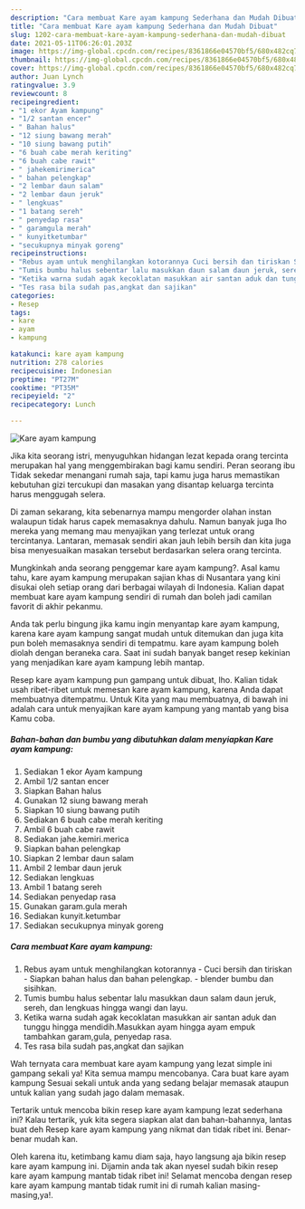 ```yaml
---
description: "Cara membuat Kare ayam kampung Sederhana dan Mudah Dibuat"
title: "Cara membuat Kare ayam kampung Sederhana dan Mudah Dibuat"
slug: 1202-cara-membuat-kare-ayam-kampung-sederhana-dan-mudah-dibuat
date: 2021-05-11T06:26:01.203Z
image: https://img-global.cpcdn.com/recipes/8361866e04570bf5/680x482cq70/kare-ayam-kampung-foto-resep-utama.jpg
thumbnail: https://img-global.cpcdn.com/recipes/8361866e04570bf5/680x482cq70/kare-ayam-kampung-foto-resep-utama.jpg
cover: https://img-global.cpcdn.com/recipes/8361866e04570bf5/680x482cq70/kare-ayam-kampung-foto-resep-utama.jpg
author: Juan Lynch
ratingvalue: 3.9
reviewcount: 8
recipeingredient:
- "1 ekor Ayam kampung"
- "1/2 santan encer"
- " Bahan halus"
- "12 siung bawang merah"
- "10 siung bawang putih"
- "6 buah cabe merah keriting"
- "6 buah cabe rawit"
- " jahekemirimerica"
- " bahan pelengkap"
- "2 lembar daun salam"
- "2 lembar daun jeruk"
- " lengkuas"
- "1 batang sereh"
- " penyedap rasa"
- " garamgula merah"
- " kunyitketumbar"
- "secukupnya minyak goreng"
recipeinstructions:
- "Rebus ayam untuk menghilangkan kotorannya Cuci bersih dan tiriskan Siapkan bahan halus dan bahan pelengkap. blender bumbu dan sisihkan."
- "Tumis bumbu halus sebentar lalu masukkan daun salam daun jeruk, sereh, dan lengkuas hingga wangi dan layu."
- "Ketika warna sudah agak kecoklatan masukkan air santan aduk dan tunggu hingga mendidih.Masukkan ayam hingga ayam empuk tambahkan garam,gula, penyedap rasa."
- "Tes rasa bila sudah pas,angkat dan sajikan"
categories:
- Resep
tags:
- kare
- ayam
- kampung

katakunci: kare ayam kampung 
nutrition: 278 calories
recipecuisine: Indonesian
preptime: "PT27M"
cooktime: "PT35M"
recipeyield: "2"
recipecategory: Lunch

---
```



![Kare ayam kampung](https://img-global.cpcdn.com/recipes/8361866e04570bf5/680x482cq70/kare-ayam-kampung-foto-resep-utama.jpg)

Jika kita seorang istri, menyuguhkan hidangan lezat kepada orang tercinta merupakan hal yang menggembirakan bagi kamu sendiri. Peran seorang ibu Tidak sekedar menangani rumah saja, tapi kamu juga harus memastikan kebutuhan gizi tercukupi dan masakan yang disantap keluarga tercinta harus menggugah selera.

Di zaman  sekarang, kita sebenarnya mampu mengorder olahan instan walaupun tidak harus capek memasaknya dahulu. Namun banyak juga lho mereka yang memang mau menyajikan yang terlezat untuk orang tercintanya. Lantaran, memasak sendiri akan jauh lebih bersih dan kita juga bisa menyesuaikan masakan tersebut berdasarkan selera orang tercinta. 



Mungkinkah anda seorang penggemar kare ayam kampung?. Asal kamu tahu, kare ayam kampung merupakan sajian khas di Nusantara yang kini disukai oleh setiap orang dari berbagai wilayah di Indonesia. Kalian dapat membuat kare ayam kampung sendiri di rumah dan boleh jadi camilan favorit di akhir pekanmu.

Anda tak perlu bingung jika kamu ingin menyantap kare ayam kampung, karena kare ayam kampung sangat mudah untuk ditemukan dan juga kita pun boleh memasaknya sendiri di tempatmu. kare ayam kampung boleh diolah dengan beraneka cara. Saat ini sudah banyak banget resep kekinian yang menjadikan kare ayam kampung lebih mantap.

Resep kare ayam kampung pun gampang untuk dibuat, lho. Kalian tidak usah ribet-ribet untuk memesan kare ayam kampung, karena Anda dapat membuatnya ditempatmu. Untuk Kita yang mau membuatnya, di bawah ini adalah cara untuk menyajikan kare ayam kampung yang mantab yang bisa Kamu coba.

<!--inarticleads1-->

##### Bahan-bahan dan bumbu yang dibutuhkan dalam menyiapkan Kare ayam kampung:

1. Sediakan 1 ekor Ayam kampung
1. Ambil 1/2 santan encer
1. Siapkan  Bahan halus
1. Gunakan 12 siung bawang merah
1. Siapkan 10 siung bawang putih
1. Sediakan 6 buah cabe merah keriting
1. Ambil 6 buah cabe rawit
1. Sediakan  jahe.kemiri.merica
1. Siapkan  bahan pelengkap
1. Siapkan 2 lembar daun salam
1. Ambil 2 lembar daun jeruk
1. Sediakan  lengkuas
1. Ambil 1 batang sereh
1. Sediakan  penyedap rasa
1. Gunakan  garam.gula merah
1. Sediakan  kunyit.ketumbar
1. Sediakan secukupnya minyak goreng




<!--inarticleads2-->

##### Cara membuat Kare ayam kampung:

1. Rebus ayam untuk menghilangkan kotorannya - Cuci bersih dan tiriskan - Siapkan bahan halus dan bahan pelengkap. - blender bumbu dan sisihkan.
1. Tumis bumbu halus sebentar lalu masukkan daun salam daun jeruk, sereh, dan lengkuas hingga wangi dan layu.
1. Ketika warna sudah agak kecoklatan masukkan air santan aduk dan tunggu hingga mendidih.Masukkan ayam hingga ayam empuk tambahkan garam,gula, penyedap rasa.
1. Tes rasa bila sudah pas,angkat dan sajikan




Wah ternyata cara membuat kare ayam kampung yang lezat simple ini gampang sekali ya! Kita semua mampu mencobanya. Cara buat kare ayam kampung Sesuai sekali untuk anda yang sedang belajar memasak ataupun untuk kalian yang sudah jago dalam memasak.

Tertarik untuk mencoba bikin resep kare ayam kampung lezat sederhana ini? Kalau tertarik, yuk kita segera siapkan alat dan bahan-bahannya, lantas buat deh Resep kare ayam kampung yang nikmat dan tidak ribet ini. Benar-benar mudah kan. 

Oleh karena itu, ketimbang kamu diam saja, hayo langsung aja bikin resep kare ayam kampung ini. Dijamin anda tak akan nyesel sudah bikin resep kare ayam kampung mantab tidak ribet ini! Selamat mencoba dengan resep kare ayam kampung mantab tidak rumit ini di rumah kalian masing-masing,ya!.

